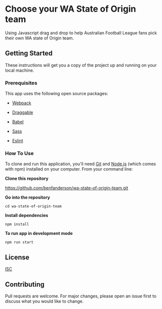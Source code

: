 # Choose your WA State of Origin team

Using Javascript drag and drop to help Australian Football League fans pick their own WA state of Origin team.

## Getting Started

These instructions will get you a copy of the project up and running on your local machine.

### Prerequisites

This app uses the following open source packages:

  * [Webpack](https://webpack.js.org/)

  * [Draggable](https://shopify.github.io/draggable/)

  * [Babel](https://babeljs.io/)

  * [Sass](https://sass-lang.com/)

  * [Eslint](https://eslint.org/)

### How To Use

To clone and run this application, you'll need [Git](https://git-scm.com/) and [Node.js](https://nodejs.org/en/) (which comes with npm) installed on your computer. From your command line:

**Clone this repository**

https://github.com/benfanderson/wa-state-of-origin-team.git

 **Go into the repository**

```cd wa-state-of-origin-team```

 **Install dependencies**


```npm install```

 **To run app in development mode**

```npm run start```

## License

[ISC](https://choosealicense.com/licenses/isc/)


## Contributing

Pull requests are welcome. For major changes, please open an issue first to discuss what you would like to change.